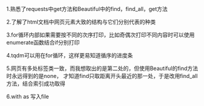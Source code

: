 1.熟悉了requests中get方法和Beautiful中的find，find_all，get方法

2.了解了html文档中网页元素大致的结构与它们分别代表的种类

3.for循环内部如果需要按不同的次序打印，比如奇偶次打印不同内容时可以使用enumerate函数结合if分别打印

4.tqdm可以用在for循环，这样更易知道循序的进度条

5.网页有多处标签类一致，而我想取出的是第二处的，但使用Beautiful的find方法时永远得到的是none，
才知道find只取距离开头最近的那一处，于是改用find_all方法，结合索引成功取得
    
6.with as 写入file
